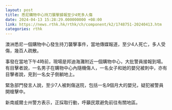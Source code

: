```yaml
---
layout: post
title: 悉尼購物中心持刀襲擊據報至少4死多人傷
date: 2024-04-13 15:28:29.000000000 +08:00
link: https://news.rthk.hk/rthk/ch/component/k2/1748751-20240413.htm
categories: rthk
---
```


澳洲悉尼一個購物中心發生持刀襲擊事件，當地傳媒報道，至少4人死亡，多人受傷，幾百人疏散。

事發在當地下午4時前，現場是邦迪海灘附近一個購物中心，大批警員接報到場。有目擊者說，一名男子在購物中心內隨機傷人，一名女子和她的嬰兒被刺中，亦有目擊者說，見到一名女子倒躺地上。

緊急部門發言人說，至少7人被刺傷送院，包括一名9個月大的嬰兒，疑犯被警員開槍擊中。

新南威爾士州警方表示，正採取行動，呼籲民眾避免前往有關地區。

